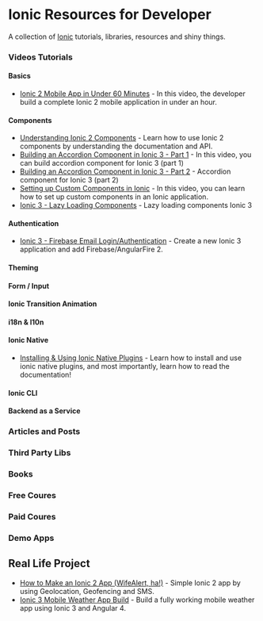 # Ionic Resources for Developer
A collection of [Ionic](https://ionicframework.com) tutorials, libraries, resources and shiny things.

### Videos Tutorials

#### Basics
* [Ionic 2 Mobile App in Under 60 Minutes](https://www.youtube.com/watch?v=ilM8YorL_jI) - In this video, the developer build a complete Ionic 2 mobile application in under an hour.

#### Components
* [Understanding Ionic 2 Components](https://www.youtube.com/watch?v=zCkd9cTDdZA) - Learn how to use Ionic 2 components by understanding the documentation and API.
* [Building an Accordion Component in Ionic 3 - Part 1](https://www.youtube.com/watch?v=47DP2db-4k8) - In this video, you can build accordion component for Ionic 3 (part 1)
* [Building an Accordion Component in Ionic 3 - Part 2](https://www.youtube.com/watch?v=shAYWBZQDAk) -  Accordion component for Ionic 3 (part 2)
* [Setting up Custom Components in Ionic](https://www.youtube.com/watch?v=z3fuSMNQmY4) - In this video, you can learn how to set up custom components in an Ionic application.
* [Ionic 3 - Lazy Loading Components](https://www.youtube.com/watch?v=h4qrhJFeudA) - Lazy loading components Ionic 3

#### Authentication
* [Ionic 3 - Firebase Email Login/Authentication](https://www.youtube.com/watch?v=aNW444SpFNs) - Create a new Ionic 3 application and add Firebase/AngularFire 2.
#### Theming

#### Form / Input

#### Ionic Transition Animation

#### i18n & l10n

#### Ionic Native
* [Installing & Using Ionic Native Plugins](https://www.youtube.com/watch?v=Loz1yAkvLrY) - Learn how to install and use ionic native plugins, and most importantly, learn how to read the documentation!

#### Ionic CLI

#### Backend as a Service

### Articles and Posts

### Third Party Libs

### Books

### Free Coures

### Paid Coures

### Demo Apps

## Real Life Project
* [How to Make an Ionic 2 App (WifeAlert, ha!)](https://www.youtube.com/watch?v=X77SvygGTkU) - Simple Ionic 2 app by using Geolocation, Geofencing and SMS.
* [Ionic 3 Mobile Weather App Build](https://www.youtube.com/watch?v=qs2n_poLarc) -  Build a fully working mobile weather app using Ionic 3 and Angular 4.

